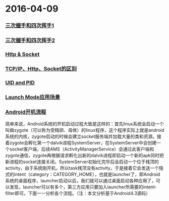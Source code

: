 # 2016-04-09

### [三次握手和四次挥手1](http://blog.csdn.net/whuslei/article/details/6667471)
### [三次握手和四次挥手2](http://www.cnblogs.com/myvin/p/4862167.html)

### [Http & Socket](http://itindex.net/detail/47119-socket-http)

### [TCP/IP、Http、Socket的区别](http://jingyan.baidu.com/article/08b6a591e07ecc14a80922f1.html)

### [UID and PID](http://www.cnblogs.com/perseus/articles/2354173.html)

### [Launch Mode应用场景](http://blog.csdn.net/xiaodongrush/article/details/28597855)

### [Android开机流程](http://blog.csdn.net/singwhatiwanna/article/details/19302593)
简单来说，Android系统的开机启动过程大致是这样的：首先linux系统会启动一个叫做zygote（可以称为受精卵、母体）的linux程序，这个程序实际上就是android系统的内核，zygote启动的时候会建立socket服务端并加载大量的类和资源。接着zygote会孵化第一个dalvik进程SystemServer，在SystemServer中会创建一个socket客户端，后续AMS（ActivityManagerService）会通过此客户端和zygote通信，zygote再根据请求孵化出新的dalvik进程即启动一个新的apk同时把新进程的socket连接关闭。SystemServer初始化完毕后会启动一个位于桟顶的activity，由于系统刚开机，所以task桟顶没有activity，于是接着它会发送一个隐式的intent（category：CATEGORY_HOME），也就是launcher了，即Android系统的桌面程序，launcher启动以后，我们就可以通过桌面启动各种应用了，可以发现，launcher可以有多个，第三方应用只要加入launcher所需要的intent-filter即可。下面一一分析各个流程。（注：本文分析基于Android4.3源码）

